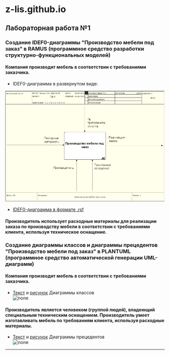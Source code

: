 # z-lis.github.io

## Лабораторная работа №1

### Создание IDEF0-диаграммы "Производство мебели под заказ" в RAMUS (программное средство разработки структурно-функциональных моделей)

#### Компания производит мебель в соответствии с требованиями заказчика.

* IDEF0-диаграмма в развернутом виде:

![none](https://github.com/z-lis/z-lis.github.io/blob/master/%D0%BC%D0%BE%D0%B4%D0%B5%D0%BB%D1%8C.PNG)

* [IDEF0-диаграмма в формате .rsf](https://github.com/z-lis/z-lis.github.io/blob/master/furniture.rsf)

#### Производитель использует расходные материалы для реализации заказа по производству мебели в соответствии с требованиями клиента, используя техническое оснащение.

### Создание диаграммы классов и диаграммы прецедентов "Производство мебели под заказ" в PLANTUML (программное средство автоматической генерации UML-диаграмм)

#### Компания производит мебель в соответствии с требованиями заказчика.

* [Текст](https://github.com/z-lis/z-lis.github.io/blob/master/furniture.txt) и [рисунок](http://www.plantuml.com/plantuml/png/NL1DIWCn65qtf_ZeIi53r7e1Twx3p627fXD9fhWGmHQgI8KUGV44iJWus9bwXPSR-K8tfOkGn_T-liStyhLszNncb9-MrPrsUYQPqTxBWngCTJQzTNPUvLVMM2Stax8krE3IENj_c8mD9HHQbnVkUFIe3Yb3lCSdxD7Y1rl-tsZZ4WrsyMqesiirzmW-qSGLUd8lH0lyKja8zeGzGdobWIGQXG_2W5tA8_5CnqOIf2MaNqxtnGNt4GawMh_uQ1Ry9Ux8AMUC3XIl4e4-hbE1ZYEsPMARjiRr1VEP5PSSCOtQBObKV8DE69MQiInTuPn7c9Hv8LdfCbEeKL7bFFG_) Диаграммы классов<br>
![none](http://www.plantuml.com/plantuml/png/NL1DIWCn65qtf_ZeIi53r7e1Twx3p627fXD9fhWGmHQgI8KUGV44iJWus9bwXPSR-K8tfOkGn_T-liStyhLszNncb9-MrPrsUYQPqTxBWngCTJQzTNPUvLVMM2Stax8krE3IENj_c8mD9HHQbnVkUFIe3Yb3lCSdxD7Y1rl-tsZZ4WrsyMqesiirzmW-qSGLUd8lH0lyKja8zeGzGdobWIGQXG_2W5tA8_5CnqOIf2MaNqxtnGNt4GawMh_uQ1Ry9Ux8AMUC3XIl4e4-hbE1ZYEsPMARjiRr1VEP5PSSCOtQBObKV8DE69MQiInTuPn7c9Hv8LdfCbEeKL7bFFG_)

#### Производитель является человеком (группой людей), владеющий специальным техническим оснащением. Производитель умеет изготавливать мебель по требованиям клиента, используя расходные материалы.

* [Текст](https://github.com/z-lis/z-lis.github.io/blob/master/furniture(p).txt) и [рисунок](http://www.plantuml.com/plantuml/png/fP71IiD048RFtQSOUj93mGSGQUeva9ld9LdRq3GhamqUhD0e8eBFeE35Qoek3L7ZAyo-aPEcaHwyUHZoy_yV_sIISMOacdoHY6mUfnSIvG9aQ3J2bHXCP3YVeixJw5GdR9tDOgF4m4FKbvqpIHXXK6EaSD-wtklBCnNAJFsxCL7d1em6ZASp0r6CAZInJaNtli4Ho0o6z4gMFgYXDtxMmrtexy8dMbFZLkwMthT8ILzKaUsneAEUtOhJYZPCD4nMxgOjTO-_THttGjRTjGtkdbL1DTCMU471PkaUoFRr_IVm_bpW2bx02kYJBAst1rH0tsq639LKyso68e3H20wyGy7JIb_mrSTBLe7msLYUyALYhDA8_-WF) Диаграммы прецедентов<br>
![none](http://www.plantuml.com/plantuml/png/fP71IiD048RFtQSOUj93mGSGQUeva9ld9LdRq3GhamqUhD0e8eBFeE35Qoek3L7ZAyo-aPEcaHwyUHZoy_yV_sIISMOacdoHY6mUfnSIvG9aQ3J2bHXCP3YVeixJw5GdR9tDOgF4m4FKbvqpIHXXK6EaSD-wtklBCnNAJFsxCL7d1em6ZASp0r6CAZInJaNtli4Ho0o6z4gMFgYXDtxMmrtexy8dMbFZLkwMthT8ILzKaUsneAEUtOhJYZPCD4nMxgOjTO-_THttGjRTjGtkdbL1DTCMU471PkaUoFRr_IVm_bpW2bx02kYJBAst1rH0tsq639LKyso68e3H20wyGy7JIb_mrSTBLe7msLYUyALYhDA8_-WF)
***
